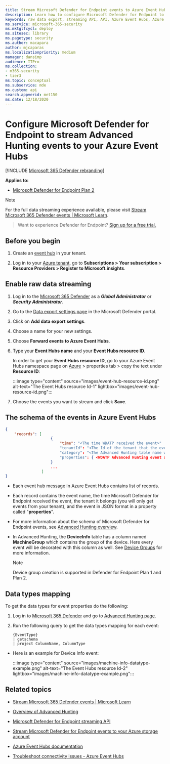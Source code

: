 ```yaml
---
title: Stream Microsoft Defender for Endpoint events to Azure Event Hubs
description: Learn how to configure Microsoft Defender for Endpoint to stream Advanced Hunting events to your Event Hub.
keywords: raw data export, streaming API, API, Azure Event Hubs, Azure storage, storage account, Advanced Hunting, raw data sharing
ms.service: microsoft-365-security
ms.mktglfcycl: deploy
ms.sitesec: library
ms.pagetype: security
ms.author: macapara
author: mjcaparas
ms.localizationpriority: medium
manager: dansimp
audience: ITPro
ms.collection: 
- m365-security
- tier3
ms.topic: conceptual
ms.subservice: mde
ms.custom: api
search.appverid: met150
ms.date: 12/18/2020
---
```


# Configure Microsoft Defender for Endpoint to stream Advanced Hunting events to your Azure Event Hubs

[!INCLUDE [Microsoft 365 Defender rebranding](../../includes/microsoft-defender.md)]

**Applies to:**

- [Microsoft Defender for Endpoint Plan 2](https://go.microsoft.com/fwlink/p/?linkid=2154037)

> [!NOTE]
> For the full data streaming experience available, please visit [Stream Microsoft 365 Defender events | Microsoft Learn](/microsoft-365/security/defender/streaming-api).

> Want to experience Defender for Endpoint? [Sign up for a free trial.](https://signup.microsoft.com/create-account/signup?products=7f379fee-c4f9-4278-b0a1-e4c8c2fcdf7e&ru=https://aka.ms/MDEp2OpenTrial?ocid=docs-wdatp-configuresiem-abovefoldlink)

## Before you begin

1. Create an [event hub](/azure/event-hubs/) in your tenant.

2. Log in to your [Azure tenant](https://ms.portal.azure.com/), go to **Subscriptions > Your subscription > Resource Providers > Register to Microsoft.insights**.

## Enable raw data streaming

1. Log in to the [Microsoft 365 Defender](https://security.microsoft.com) as a ***Global Administrator*** or ***Security Administrator***.

2. Go to the [Data export settings page](https://security.microsoft.com/interoperability/dataexport) in the Microsoft Defender portal.

3. Click on **Add data export settings**.

4. Choose a name for your new settings.

5. Choose **Forward events to Azure Event Hubs**.

6. Type your **Event Hubs name** and your **Event Hubs resource ID**.

   In order to get your **Event Hubs resource ID**, go to your Azure Event Hubs namespace page on [Azure](https://ms.portal.azure.com/) > properties tab \> copy the text under **Resource ID**:

   :::image type="content" source="images/event-hub-resource-id.png" alt-text="The Event Hubs resource Id-1" lightbox="images/event-hub-resource-id.png":::

7. Choose the events you want to stream and click **Save**.

## The schema of the events in Azure Event Hubs

```json
{
    "records": [
                    {
                        "time": "<The time WDATP received the event>"
                        "tenantId": "<The Id of the tenant that the event belongs to>"
                        "category": "<The Advanced Hunting table name with 'AdvancedHunting-' prefix>"
                        "properties": { <WDATP Advanced Hunting event as Json> }
                    }
                    ...
                ]
}
```

- Each event hub message in Azure Event Hubs contains list of records.

- Each record contains the event name, the time Microsoft Defender for Endpoint received the event, the tenant it belongs (you will only get events from your tenant), and the event in JSON format in a property called "**properties**".

- For more information about the schema of Microsoft Defender for Endpoint events, see [Advanced Hunting overview](advanced-hunting-overview.md).

- In Advanced Hunting, the **DeviceInfo** table has a column named **MachineGroup** which contains the group of the device. Here every event will be decorated with this column as well. See [Device Groups](machine-groups.md) for more information.
    > [!NOTE]
    > Device group creation is supported in Defender for Endpoint Plan 1 and Plan 2.  

## Data types mapping

To get the data types for event properties do the following:

1. Log in to [Microsoft 365 Defender](https://security.microsoft.com) and go to [Advanced Hunting page](https://security.microsoft.com/hunting-package).

2. Run the following query to get the data types mapping for each event:

   ```kusto
   {EventType}
   | getschema
   | project ColumnName, ColumnType 
   ```

- Here is an example for Device Info event:

  :::image type="content" source="images/machine-info-datatype-example.png" alt-text="The Event Hubs resource Id-2" lightbox="images/machine-info-datatype-example.png":::

## Related topics

- [Stream Microsoft 365 Defender events | Microsoft Learn](/microsoft-365/security/defender/streaming-api)

- [Overview of Advanced Hunting](advanced-hunting-overview.md)
- [Microsoft Defender for Endpoint streaming API](raw-data-export.md)
- [Stream Microsoft Defender for Endpoint events to your Azure storage account](raw-data-export-storage.md)
- [Azure Event Hubs documentation](/azure/event-hubs/)
- [Troubleshoot connectivity issues - Azure Event Hubs](/azure/event-hubs/troubleshooting-guide)
